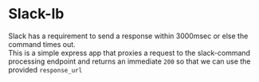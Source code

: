 # Slack-lb

Slack has a requirement to send a response within 3000msec or else the command times out.          
This is a simple express app that proxies a request to the slack-command processing endpoint and returns an immediate `200` so that we can use the provided `response_url`          
